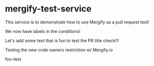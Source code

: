 # mergify-test-service

This service is to demonstrate how to use Mergify as a pull request tool!

We now have labels in the conditions!

Let's add some text that is fun to test the PR title check!!!

Testing the new code owners restriction w/ Mergify.io

foo-test
